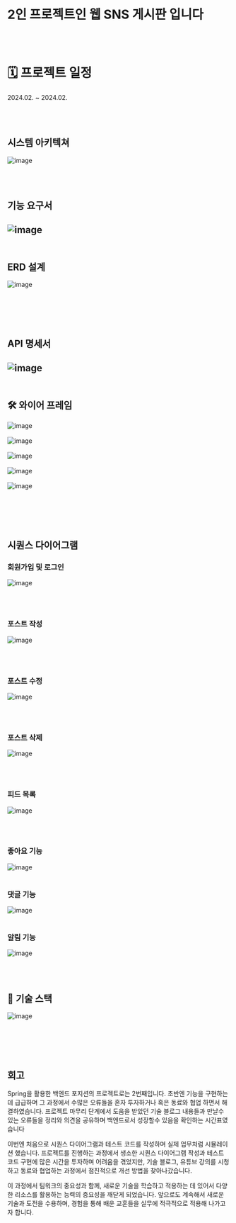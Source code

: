 # 2인 프로젝트인 웹 SNS 게시판 입니다
<br><br>
# 🗓 프로젝트 일정
2024.02. ~ 2024.02.

<br><br>


## 시스템 아키텍쳐
![image](https://github.com/jyy4014-git/SNS/assets/134044918/888ba19f-dcbd-4b88-9a5b-c888a36131e6)

<br><br>
## 기능 요구서
![image](https://github.com/jyy4014-git/SNS/assets/134044918/2e958489-35b2-4ae3-bdb3-0ec740310cac)
<br><br>
---
## ERD 설계
![image](https://github.com/jyy4014-git/SNS/assets/134044918/e288d94b-e904-456b-8272-ea903cfb5da4)

<br><br>
---
## API 명세서
![image](https://github.com/jyy4014-git/SNS/assets/134044918/91391e2a-11b0-47a7-9039-7fcc9482610f)
<br><br>
---
## 🛠 와이어 프레임
![image](https://github.com/jyy4014-git/SNS/assets/134044918/739c8b22-571d-4a23-af81-2886b17f69dc)
<br><br>
![image](https://github.com/jyy4014-git/SNS/assets/134044918/ac3d34c3-25bd-4552-8548-e3fcb86e7d46)
<br><br>
![image](https://github.com/jyy4014-git/SNS/assets/134044918/d5271798-8aaa-4a2e-ad87-467619a15b7f)
<br><br>
![image](https://github.com/jyy4014-git/SNS/assets/134044918/fa24f145-fc32-4128-a696-1e886c48c020)
<br><br>
![image](https://github.com/jyy4014-git/SNS/assets/134044918/4fb9c950-f471-4eb0-99cf-136d755e3c2b)

<br><br>
---

## 시퀀스 다이어그램

### 회원가입 및 로그인
![image](https://github.com/jyy4014-git/SNS/assets/134044918/56769136-6eb4-45fa-a404-d9942b55fb70)

<br><br>
### 포스트 작성
![image](https://github.com/jyy4014-git/SNS/assets/134044918/c2e30a02-e843-4126-a578-1b9caa21180a)

<br><br>
### 포스트 수정
![image](https://github.com/jyy4014-git/SNS/assets/134044918/74e8e6ff-a360-4fb5-b771-32f4cacbedb2)

<br><br>
### 포스트 삭제
![image](https://github.com/jyy4014-git/SNS/assets/134044918/8a8198b6-84cb-4324-943d-7e56c7616d72)

<br><br>
### 피드 목록
![image](https://github.com/jyy4014-git/SNS/assets/134044918/aa7a3ef2-089a-4555-9e2f-bb18a20ce16f)

<br><br>
### 좋아요 기능
![image](https://github.com/jyy4014-git/SNS/assets/134044918/8d581a37-e722-4142-8d84-662b2f6b0344)
<br><br>
### 댓글 기능
![image](https://github.com/jyy4014-git/SNS/assets/134044918/958d146e-15ac-4f77-b25d-8edaf323a9e4)
<br><br>
### 알림 기능
![image](https://github.com/jyy4014-git/SNS/assets/134044918/28469da0-dc89-4e43-a41b-4c62399ed1a0)

<br><br>
## 📎 기술 스택

![image](https://github.com/jyy4014-git/SNS/assets/134044918/5d3aec15-1e5a-4c08-be8c-2b6f91cc3ce9)

<br><br>
---
## 회고
Spring을 활용한 백엔드 포지션의 프로젝트로는 2번째입니다. 초반엔 기능을 구현하는데 급급하며 그 과정에서 수많은 오류들을 혼자 투자하거나 혹은 동료와 협업 하면서 해결하였습니다. 프로젝트 마무리 단계에서 도움을 받았던 기술 블로그 내용들과 만날수 있는 오류들을 정리와 의견을 공유하며 백엔드로서 성장할수 있음을 확인하는 시간표였습니다

이번엔 처음으로 시퀀스 다이어그램과 테스트 코드를 작성하며 실제 업무처럼 시뮬레이션 했습니다. 프로젝트를 진행하는 과정에서 생소한 시퀀스 다이어그램 작성과 테스트 코드 구현에 많은 시간을 투자하며 어려움을 겪었지만, 기술 블로그, 유튜브 강의를 시청하고 동료와 협업하는 과정에서 점진적으로 개선 방법을 찾아나갔습니다.

이 과정에서 팀워크의 중요성과 함께, 새로운 기술을 학습하고 적용하는 데 있어서 다양한 리소스를 활용하는 능력의 중요성을 깨닫게 되었습니다. 앞으로도 계속해서 새로운 기술과 도전을 수용하며, 경험을 통해 배운 교훈들을 실무에 적극적으로 적용해 나가고자 합니다. 
